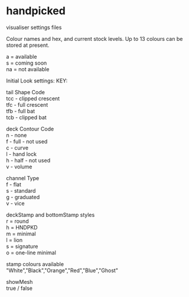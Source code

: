 # handpicked
visualiser settings files  

Colour names and hex, and current stock levels.  Up to 13 colours can be stored at present.

a = available  
s = coming soon  
na = not available

Initial Look settings:
KEY:

tail Shape Code\
tcc - clipped crescent\
tfc - full crescent\
tfb - full bat\
tcb - clipped bat

deck Contour Code\
  n - none\
  f - full - not used\
  c - curve\
  l - hand lock\
  h - half - not used\
  v - volume

channel Type\
  f - flat\
  s - standard\
  g - graduated\
  v - vice

deckStamp and bottomStamp styles\
  r = round\
  h = HNDPKD\
  m = minimal\
  l = lion\
  s = signature\
  o = one-line minimal

stamp colours available\
  "White","Black","Orange","Red","Blue","Ghost"

showMesh\
  true / false
